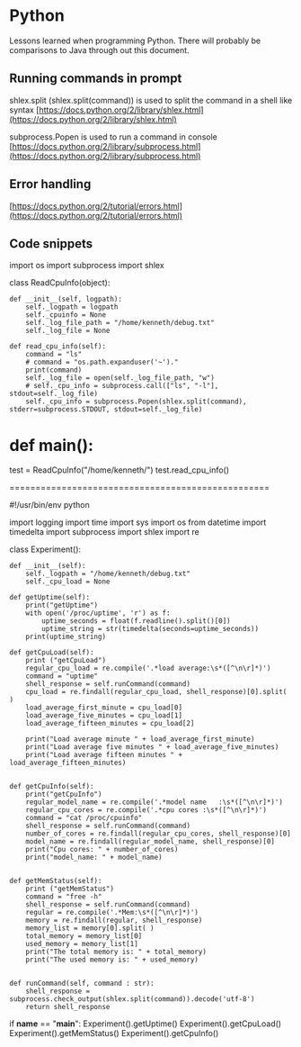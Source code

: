 Python
======
Lessons learned when programming Python. There will probably be comparisons to Java through out this document.

Running commands in prompt
--------------------------
shlex.split (shlex.split(command)) is used to split the command in a shell like syntax
[https://docs.python.org/2/library/shlex.html](https://docs.python.org/2/library/shlex.html)

subprocess.Popen is used to run a command in console
[https://docs.python.org/2/library/subprocess.html](https://docs.python.org/2/library/subprocess.html)

Error handling
--------------
[https://docs.python.org/2/tutorial/errors.html](https://docs.python.org/2/tutorial/errors.html)


Code snippets
-------------

import os
import subprocess
import shlex

class ReadCpuInfo(object):
    
    def __init__(self, logpath):
        self._logpath = logpath
        self._cpuinfo = None
        self._log_file_path = "/home/kenneth/debug.txt"
        self._log_file = None

    def read_cpu_info(self):
        command = "ls"
        # command = "os.path.expanduser('~')."
        print(command)
        self._log_file = open(self._log_file_path, "w")
        # self._cpu_info = subprocess.call(["ls", "-l"], stdout=self._log_file)
        self._cpu_info = subprocess.Popen(shlex.split(command), stderr=subprocess.STDOUT, stdout=self._log_file)

# def main():
test = ReadCpuInfo("/home/kenneth/")
test.read_cpu_info()


==================================================

#!/usr/bin/env python

import logging
import time
import sys
import os
from datetime import timedelta
import subprocess
import shlex
import re

class Experiment():

    def __init__(self):
        self._logpath = "/home/kenneth/debug.txt"
        self._cpu_load = None

    def getUptime(self):
        print("getUptime")
        with open('/proc/uptime', 'r') as f:
            uptime_seconds = float(f.readline().split()[0])
            uptime_string = str(timedelta(seconds=uptime_seconds))
        print(uptime_string)

    def getCpuLoad(self):
        print ("getCpuLoad")
        regular_cpu_load = re.compile('.*load average:\s*([^\n\r]*)')        
        command = "uptime"
        shell_response = self.runCommand(command)
        cpu_load = re.findall(regular_cpu_load, shell_response)[0].split( )
        load_average_first_minute = cpu_load[0]
        load_average_five_minutes = cpu_load[1]
        load_average_fifteen_minutes = cpu_load[2] 

        print("Load average minute " + load_average_first_minute)
        print("Load average five minutes " + load_average_five_minutes)
        print("Load average fifteen minutes " + load_average_fifteen_minutes)


    def getCpuInfo(self):
        print("getCpuInfo")
        regular_model_name = re.compile('.*model name	:\s*([^\n\r]*)')
        regular_cpu_cores = re.compile('.*cpu cores	:\s*([^\n\r]*)')
        command = "cat /proc/cpuinfo"
        shell_response = self.runCommand(command)
        number_of_cores = re.findall(regular_cpu_cores, shell_response)[0]
        model_name = re.findall(regular_model_name, shell_response)[0]
        print("Cpu cores: " + number_of_cores)
        print("model_name: " + model_name)


    def getMemStatus(self):
        print ("getMemStatus")
        command = "free -h"
        shell_response = self.runCommand(command)
        regular = re.compile('.*Mem:\s*([^\n\r]*)')
        memory = re.findall(regular, shell_response)
        memory_list = memory[0].split( )
        total_memory = memory_list[0]
        used_memory = memory_list[1]
        print("The total memory is: " + total_memory)
        print("The used memory is: " + used_memory)


    def runCommand(self, command : str):
        shell_response = subprocess.check_output(shlex.split(command)).decode('utf-8')
        return shell_response
        

if __name__ == "__main__":
    Experiment().getUptime()
    Experiment().getCpuLoad()
    Experiment().getMemStatus()
    Experiment().getCpuInfo()